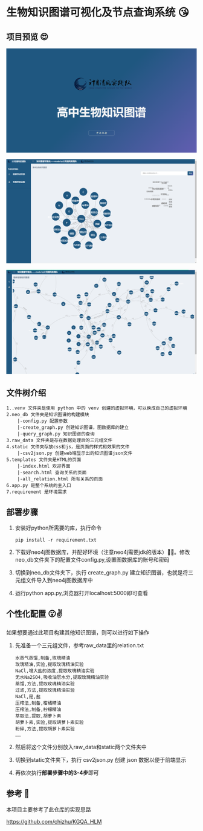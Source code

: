 # 生物知识图谱可视化及节点查询系统 😘

## 项目预览 😍

![](./static/images/index.png)

![](./static/images/search.png)

![](./static/images/all_relation.png)

## 文件树介绍

```
1..venv 文件夹是使用 python 中的 venv 创建的虚拟环境，可以换成自己的虚拟环境
2.neo_db 文件夹是知识图谱的构建模块
	|-config.py 配置参数
	|-create_graph.py 创建知识图谱，图数据库的建立
	|-query_graph.py 知识图谱的查询
3.raw_data 文件夹是存在数据处理后的三元组文件
4.static 文件夹存放css和js，是页面的样式和效果的文件
	|-csv2json.py 创建web端显示出的知识图谱json文件
5.templates 文件夹是HTML的页面
	|-index.html 欢迎界面
	|-search.html 查询关系的页面
	|-all_relation.html 所有关系的页面
6.app.py 是整个系统的主入口
7.requirement 是环境需求
```

## 部署步骤

1. 安装好python所需要的库，执行命令

   ```
   pip install -r requirement.txt
   ```

2. 下载好neo4j图数据库，并配好环境（注意neo4j需要jdk的版本）😶‍🌫️。修改neo_db文件夹下的配置文件config.py,设置图数据库的账号和密码

3. 切换到neo_db文件夹下，执行 create_graph.py 建立知识图谱，也就是将三元组文件导入到neo4j图数据库中

4. 运行python app.py,浏览器打开localhost:5000即可查看

## 个性化配置 😮✌️

如果想要通过此项目构建其他知识图谱，则可以进行如下操作

1. 先准备一个三元组文件，参考raw_data里的relation.txt

   ```
   水蒸气蒸馏,制备,玫瑰精油
   玫瑰精油,实验,提取玫瑰精油实验
   NaCl,增大盐的浓度,提取玫瑰精油实验
   无水Na2SO4,吸收油层水分,提取玫瑰精油实验
   蒸馏,方法,提取玫瑰精油实验
   过滤,方法,提取玫瑰精油实验
   NaCl,是,盐
   压榨法,制备,柑橘精油
   压榨法,制备,柠檬精油
   萃取法,提取,胡萝卜素
   胡萝卜素,实验,提取胡萝卜素实验
   粉碎,方法,提取胡萝卜素实验
   ……
   ```

2. 然后将这个文件分别放入raw_data和static两个文件夹中

3. 切换到static文件夹下，执行 csv2json.py 创建 json 数据以便于前端显示

4. 再依次执行**部署步骤中的3-4步**即可

## 参考 🙌

本项目主要参考了此仓库的实现思路

https://github.com/chizhu/KGQA_HLM   
